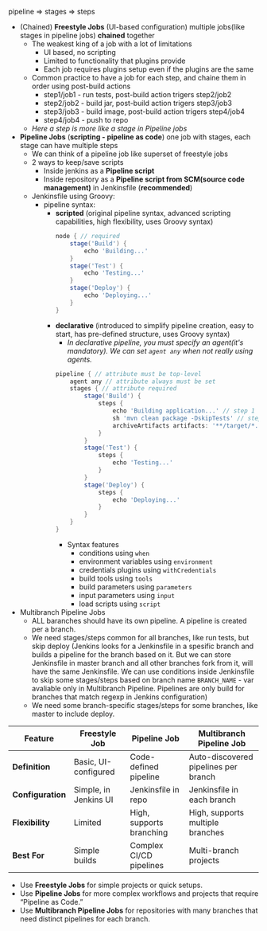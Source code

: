 pipeline => stages => steps

- (Chained) **Freestyle Jobs** (UI-based configuration) multiple jobs(like stages in pipeline jobs) **chained** together
  - The weakest king of a job with a lot of limitations
    - UI based, no scripting
    - Limited to functionality that plugins provide
    - Each job requires plugins setup even if the plugins are the same
  - Common practice to have a job for each step, and chaine them in order using post-build actions
    - step1/job1 - run tests, post-build action trigers step2/job2
    - step2/job2 - build jar, post-build action trigers step3/job3
    - step3/job3 - build image, post-build action trigers step4/job4
    - step4/job4 - push to repo
  - *Here a step is more like a stage in Pipeline jobs*
- **Pipeline Jobs** (**scripting - pipeline as code**) one job with stages, each stage can have multiple steps
  - We can think of a pipeline job like superset of freestyle jobs
  - 2 ways to keep/save scripts
    - Inside jenkins as a **Pipeline script**
    - Inside repository as a **Pipeline script from SCM(source code management)** in Jenkinsfile (**recommended**)
  - Jenkinsfile using Groovy:
    - pipeline syntax:
      - **scripted** (original pipeline syntax, advanced scripting capabilities, high flexibility, uses Groovy syntax)
        ```groovy
        node { // required
            stage('Build') {
                echo 'Building...'
            }
            stage('Test') {
                echo 'Testing...'
            }
            stage('Deploy') {
                echo 'Deploying...'
            }
        }
        ```
      - **declarative** (introduced to simplify pipeline creation, easy to start, has pre-defined structure, uses Groovy syntax)
        - *In declarative pipeline, you must specify an agent(it's mandatory). We can set `agent any` when not really using agents.*
        ```groovy
        pipeline { // attribute must be top-level
            agent any // attribute always must be set
            stages { // attribute required
                stage('Build') {
                    steps {
                        echo 'Building application...' // step 1
                        sh 'mvn clean package -DskipTests' // step 2
                        archiveArtifacts artifacts: '**/target/*.jar', fingerprint: true // step 3
                    }
                }
                stage('Test') {
                    steps {
                        echo 'Testing...'
                    }
                }
                stage('Deploy') {
                    steps {
                        echo 'Deploying...'
                    }
                }
            }
        }
        ```
        - Syntax features
          - conditions using `when`
          - environment variables using `environment`
          - credentials plugins using `withCredentials`
          - build tools using `tools`
          - build parameters using `parameters`
          - input parameters using `input`
          - load scripts using `script`
- Multibranch Pipeline Jobs
  - ALL baranches should have its own pipeline. A pipeline is created per a branch.
  - We need stages/steps common for all branches, like run tests, but skip deploy (Jenkins looks for a Jenkinsfile in a spesific branch and builds a pipeline for the branch based on it. But we can store Jenkinsfile in master branch and all other branches fork from it, will have the same Jenkinsfile. We can use conditions inside Jenkinsfile to skip some stages/steps based on branch name `BRANCH_NAME` - var avaliable only in Multibranch Pipeline. Pipelines are only build for branches that match regexp in Jenkins configuration)
  - We need some branch-specific stages/steps for some branches, like master to include deploy.

| Feature                | Freestyle Job         | Pipeline Job              | Multibranch Pipeline Job             |
|------------------------|-----------------------|---------------------------|--------------------------------------|
| **Definition**         | Basic, UI-configured  | Code-defined pipeline     | Auto-discovered pipelines per branch |
| **Configuration**      | Simple, in Jenkins UI | Jenkinsfile in repo       | Jenkinsfile in each branch           |
| **Flexibility**        | Limited               | High, supports branching  | High, supports multiple branches     |
| **Best For**           | Simple builds         | Complex CI/CD pipelines   | Multi-branch projects                |

- Use **Freestyle Jobs** for simple projects or quick setups.
- Use **Pipeline Jobs** for more complex workflows and projects that require “Pipeline as Code.”
- Use **Multibranch Pipeline Jobs** for repositories with many branches that need distinct pipelines for each branch.
